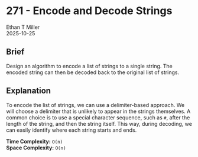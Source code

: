 # 271 - Encode and Decode Strings

Ethan T Miller  
2025-10-25  

## Brief
Design an algorithm to encode a list of strings to a single string. The encoded string can then be decoded back to the original list of strings.

## Explanation
To encode the list of strings, we can use a delimiter-based approach. We will choose a delimiter that is unlikely to appear in the strings themselves. A common choice is to use a special character sequence, such as `#`, after the length of the string, and then the string itself. This way, during decoding, we can easily identify where each string starts and ends.

**Time Complexity:** `O(n)`  
**Space Complexity:** `O(n)`